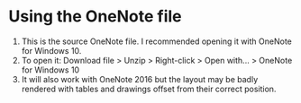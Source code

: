 # Using the OneNote file

1. This is the source OneNote file. I recommended opening it with OneNote for Windows 10.
2. To open it: Download file > Unzip > Right-click > Open with... > OneNote for Windows 10
3. It will also work with OneNote 2016 but the layout may be badly rendered with tables and drawings offset from their correct position.